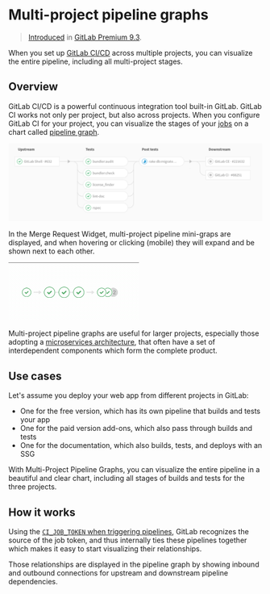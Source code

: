 # Multi-project pipeline graphs

> [Introduced](https://gitlab.com/gitlab-org/gitlab-ee/issues/2121) in
[GitLab Premium 9.3](https://about.gitlab.com/2017/06/22/gitlab-9-3-released/#multi-project-pipeline-graphs).

When you set up [GitLab CI/CD](README.md) across multiple projects, you can visualize
the entire pipeline, including all multi-project stages.

## Overview

GitLab CI/CD is a powerful continuous integration tool built-in GitLab.
GitLab CI works not only per project, but also across projects. When you
configure GitLab CI for your project, you can visualize the stages
of your [jobs](pipelines.md#jobs) on a chart called [pipeline graph](pipelines.md#pipeline-graphs).

![Multi-project pipeline graph](img/multi_project_pipeline_graph.png)

In the Merge Request Widget, multi-project pipeline mini-graps are displayed,
and when hovering or clicking (mobile) they will expand and be shown next to each other.

![Multi-project mini graph](img/multi_pipeline_mini_graph.gif)

Multi-project pipeline graphs are useful for larger projects, especially those
adopting a [microservices architecture](https://about.gitlab.com/2016/08/16/trends-in-version-control-land-microservices/),
that often have a set of interdependent components which form the complete product.

## Use cases

Let's assume you deploy your web app from different projects in GitLab:

- One for the free version, which has its own pipeline that builds and tests your app
- One for the paid version add-ons, which also pass through builds and tests
- One for the documentation, which also builds, tests, and deploys with an SSG

With Multi-Project Pipeline Graphs, you can visualize the entire pipeline in a
beautiful and clear chart, including all stages of builds and tests for the three projects.

## How it works

Using the [`CI_JOB_TOKEN` when triggering pipelines](triggers/README.md#ci-job-token), GitLab
recognizes the source of the job token, and thus internally ties these pipelines
together which makes it easy to start visualizing their relationships.

Those relationships are displayed in the pipeline graph by showing inbound and
outbound connections for upstream and downstream pipeline dependencies.
